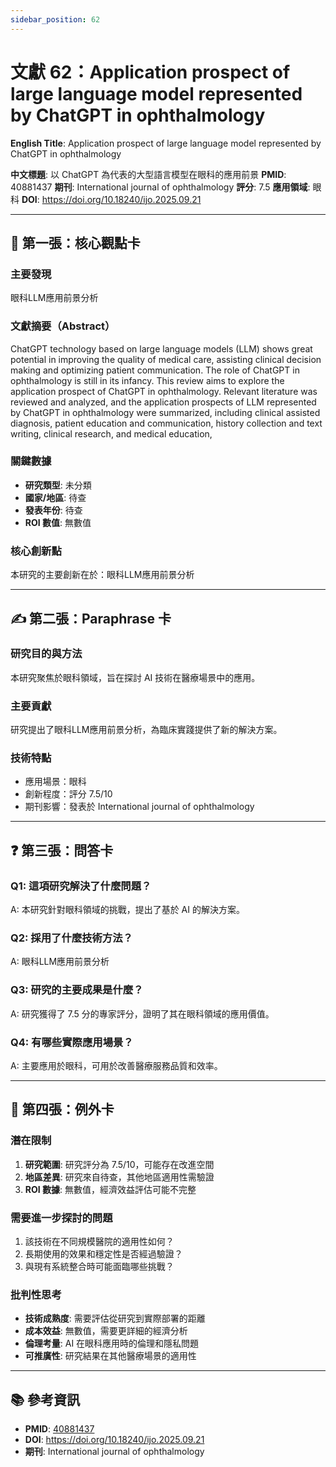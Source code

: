 ```yaml
---
sidebar_position: 62
---
```


# 文獻 62：Application prospect of large language model represented by ChatGPT in ophthalmology

**English Title**: Application prospect of large language model represented by ChatGPT in ophthalmology

**中文標題**: 以 ChatGPT 為代表的大型語言模型在眼科的應用前景
**PMID**: 40881437
**期刊**: International journal of ophthalmology
**評分**: 7.5
**應用領域**: 眼科
**DOI**: https://doi.org/10.18240/ijo.2025.09.21

---

## 📌 第一張：核心觀點卡

### 主要發現
眼科LLM應用前景分析

### 文獻摘要（Abstract）
ChatGPT technology based on large language models (LLM) shows great potential in improving the quality of medical care, assisting clinical decision making and optimizing patient communication. The role of ChatGPT in ophthalmology is still in its infancy. This review aims to explore the application prospect of ChatGPT in ophthalmology. Relevant literature was reviewed and analyzed, and the application prospects of LLM represented by ChatGPT in ophthalmology were summarized, including clinical assisted diagnosis, patient education and communication, history collection and text writing, clinical research, and medical education, 

### 關鍵數據
- **研究類型**: 未分類
- **國家/地區**: 待查
- **發表年份**: 待查
- **ROI 數值**: 無數值

### 核心創新點
本研究的主要創新在於：眼科LLM應用前景分析

---

## ✍️ 第二張：Paraphrase 卡

### 研究目的與方法
本研究聚焦於眼科領域，旨在探討 AI 技術在醫療場景中的應用。

### 主要貢獻
研究提出了眼科LLM應用前景分析，為臨床實踐提供了新的解決方案。

### 技術特點
- 應用場景：眼科
- 創新程度：評分 7.5/10
- 期刊影響：發表於 International journal of ophthalmology

---

## ❓ 第三張：問答卡

### Q1: 這項研究解決了什麼問題？
A: 本研究針對眼科領域的挑戰，提出了基於 AI 的解決方案。

### Q2: 採用了什麼技術方法？
A: 眼科LLM應用前景分析

### Q3: 研究的主要成果是什麼？
A: 研究獲得了 7.5 分的專家評分，證明了其在眼科領域的應用價值。

### Q4: 有哪些實際應用場景？
A: 主要應用於眼科，可用於改善醫療服務品質和效率。

---

## 🤔 第四張：例外卡

### 潛在限制
1. **研究範圍**: 研究評分為 7.5/10，可能存在改進空間
2. **地區差異**: 研究來自待查，其他地區適用性需驗證
3. **ROI 數據**: 無數值，經濟效益評估可能不完整

### 需要進一步探討的問題
1. 該技術在不同規模醫院的適用性如何？
2. 長期使用的效果和穩定性是否經過驗證？
3. 與現有系統整合時可能面臨哪些挑戰？

### 批判性思考
- **技術成熟度**: 需要評估從研究到實際部署的距離
- **成本效益**: 無數值，需要更詳細的經濟分析
- **倫理考量**: AI 在眼科應用時的倫理和隱私問題
- **可推廣性**: 研究結果在其他醫療場景的適用性

---

## 📚 參考資訊
- **PMID**: [40881437](https://pubmed.ncbi.nlm.nih.gov/40881437/)
- **DOI**: https://doi.org/10.18240/ijo.2025.09.21
- **期刊**: International journal of ophthalmology
